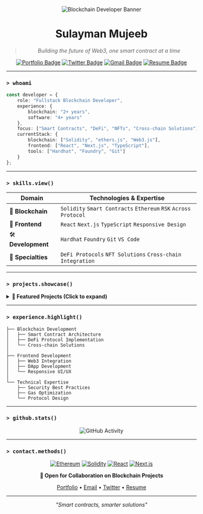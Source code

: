 
<div align="center">

![Blockchain Developer Banner](https://img.shields.io/badge/Blockchain%20Developer-Ethereum%20Specialist-blue?style=for-the-badge)

# Sulayman Mujeeb

> *Building the future of Web3, one smart contract at a time*

[![Portfolio Badge](https://img.shields.io/badge/-Portfolio-black?style=flat-square&logo=vercel)](https://thehemjay.vercel.app/)
[![Twitter Badge](https://img.shields.io/badge/-@TheHemjay-1DA1F2?style=flat-square&logo=twitter&logoColor=white)](https://www.x.com/thehemjay)
[![Gmail Badge](https://img.shields.io/badge/-SulaymanMujeeb6@gmail.com-c14438?style=flat-square&logo=Gmail&logoColor=white)](mailto:SulaymanMujeeb6@gmail.com)
[![Resume Badge](https://img.shields.io/badge/-Resume-green?style=flat-square&logo=adobe)](https://drive.google.com/file/d/1IQnqS4CFpgQjC3n3UYE5VryokHyUDz9K/view?usp=drive_link)

</div>

---

### `> whoami`

```typescript
const developer = {
    role: "Fullstack Blockchain Developer",
    experience: {
        blockchain: "2+ years",
        software: "4+ years"
    },
    focus: ["Smart Contracts", "DeFi", "NFTs", "Cross-chain Solutions"],
    currentStack: {
        blockchain: ["Solidity", "ethers.js", "Web3.js"],
        frontend: ["React", "Next.js", "TypeScript"],
        tools: ["Hardhat", "Foundry", "Git"]
    }
};
```

---

### `> skills.view()`

| Domain | Technologies & Expertise |
|--------|------------------------|
| 🔗 **Blockchain** | `Solidity` `Smart Contracts` `Ethereum` `RSK` `Across Protocol` |
| 🎨 **Frontend** | `React` `Next.js` `TypeScript` `Responsive Design` |
| 🛠️ **Development** | `Hardhat` `Foundry` `Git` `VS Code` |
| 💼 **Specialties** | `DeFi Protocols` `NFT Solutions` `Cross-chain Integration` |

---

### `> projects.showcase()`

<details>
<summary><b>🚀 Featured Projects (Click to expand)</b></summary>

*Coming soon - Watch this space for innovative blockchain solutions!*

</details>

---

### `> experience.highlight()`

```plaintext
├── Blockchain Development
│   ├── Smart Contract Architecture
│   ├── DeFi Protocol Implementation
│   └── Cross-chain Solutions
│
├── Frontend Development
│   ├── Web3 Integration
│   ├── DApp Development
│   └── Responsive UI/UX
│
└── Technical Expertise
    ├── Security Best Practices
    ├── Gas Optimization
    └── Protocol Design
```

---

### `> github.stats()`

<div align="center">

![GitHub Activity](https://github-readme-streak-stats.herokuapp.com/?user=thehemjay&theme=tokyonight)

</div>

---

### `> contact.methods()`

<div align="center">

[![Ethereum](https://img.shields.io/badge/Ethereum-3C3C3D?style=for-the-badge&logo=Ethereum&logoColor=white)](#)
[![Solidity](https://img.shields.io/badge/Solidity-%23363636.svg?style=for-the-badge&logo=solidity&logoColor=white)](#)
[![React](https://img.shields.io/badge/React-20232A?style=for-the-badge&logo=react&logoColor=61DAFB)](#)
[![Next.js](https://img.shields.io/badge/Next.js-000?style=for-the-badge&logo=next.js&logoColor=white)](#)

**💼 Open for Collaboration on Blockchain Projects**

[Portfolio](https://thehemjay.vercel.app/) • 
[Email](mailto:SulaymanMujeeb6@gmail.com) • 
[Twitter](https://www.x.com/thehemjay) • 
[Resume](https://drive.google.com/file/d/1IQnqS4CFpgQjC3n3UYE5VryokHyUDz9K/view?usp=drive_link)

</div>

---

<div align="center">

*"Smart contracts, smarter solutions"*

</div>
